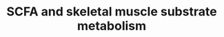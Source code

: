 ---
annotations:
- id: PW:0001118
  parent: classic metabolic pathway
  type: Pathway Ontology
  value: altered energy metabolic pathway
- id: CL:0000188
  parent: native cell
  type: Cell Type Ontology
  value: cell of skeletal muscle
authors:
- I6095275
- MaintBot
- Marvin M2
- DeSl
- Egonw
- Khanspers
- Eweitz
citedin: ''
communities: []
description: 'The short-chain fatty acids (SCFA) acetate, propionate and butyrate
  can alter skeletal muscle metabolism both via direct and indirect mechanisms. Indirect
  mechanisms include the stimulation of glucagon like peptide 1 (GLP-1) and peptide
  YY (PYY) release via G-protein coupled receptor 41 (GPR41) and GPR43 signalling.
  Increased peripheral levels of these gut-derived satiety hormones induce the recruitment
  of microvasculature in skeletal muscle tissue and thereby contribute to improved
  insulin signalling. Furthermore SCFA induce a reduction in lipolysis in white adipose
  tissue (WAT), resulting in enhanced WAT lipid buffering capacity and decreased levels
  ectopic fat accumulation in skeletal muscle tissue.   SCFA are also suggested to
  have direct effects on skeletal muscle metabolism, possibly via GPR41 and GPR43
  signalling. SCFA  induce the activation of  adenosine monophosphate-activated protein
  kinase (AMPK), a key regulator in skeletal muscle cell metabolism. Activated AMPK
  induces several metabolic pathways including fatty acid oxidation and the synthesis
  of glycogen. Active AMPK also stimulates glucose uptake via translocation of glucose
  transporter type 4 (GLUT4) and decreases glycolysis. In addition to AMPK activation,
  SCFA might also induce peroxisome proliferator activated receptor delta (PPARD)
  expression, another process contributing to enhanced fat oxidation levels.    '
last-edited: 2024-12-24
ndex: 331ac03a-8b69-11eb-9e72-0ac135e8bacf
organisms:
- Homo sapiens
redirect_from:
- /index.php/Pathway:WP4030
- /instance/WP4030
- /instance/WP4030_r136176
revision: r136176
schema-jsonld:
- '@context': https://schema.org/
  '@id': https://wikipathways.github.io/pathways/WP4030.html
  '@type': Dataset
  creator:
    '@type': Organization
    name: WikiPathways
  description: 'The short-chain fatty acids (SCFA) acetate, propionate and butyrate
    can alter skeletal muscle metabolism both via direct and indirect mechanisms.
    Indirect mechanisms include the stimulation of glucagon like peptide 1 (GLP-1)
    and peptide YY (PYY) release via G-protein coupled receptor 41 (GPR41) and GPR43
    signalling. Increased peripheral levels of these gut-derived satiety hormones
    induce the recruitment of microvasculature in skeletal muscle tissue and thereby
    contribute to improved insulin signalling. Furthermore SCFA induce a reduction
    in lipolysis in white adipose tissue (WAT), resulting in enhanced WAT lipid buffering
    capacity and decreased levels ectopic fat accumulation in skeletal muscle tissue.   SCFA
    are also suggested to have direct effects on skeletal muscle metabolism, possibly
    via GPR41 and GPR43 signalling. SCFA  induce the activation of  adenosine monophosphate-activated
    protein kinase (AMPK), a key regulator in skeletal muscle cell metabolism. Activated
    AMPK induces several metabolic pathways including fatty acid oxidation and the
    synthesis of glycogen. Active AMPK also stimulates glucose uptake via translocation
    of glucose transporter type 4 (GLUT4) and decreases glycolysis. In addition to
    AMPK activation, SCFA might also induce peroxisome proliferator activated receptor
    delta (PPARD) expression, another process contributing to enhanced fat oxidation
    levels.    '
  keywords:
  - Acetate
  - Butyrate
  - GLP-1
  - GLUT4
  - GPR41
  - GPR43
  - PPARD
  - PYY
  - Plasma fatty acids
  - Propionate
  - Short-chain fatty acid (SCFA)
  license: CC0
  name: SCFA and skeletal muscle substrate metabolism
seo: CreativeWork
title: SCFA and skeletal muscle substrate metabolism
wpid: WP4030
---